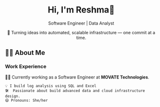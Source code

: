 <h1 align="center">Hi, I'm Reshma👋</h1>
<p align="center">  Software Engineer | Data Analyst</h1> </P>
<p align="center">  🚀 Turning ideas into automated, scalable infrastructure — one commit at a time.
</p>



## 👨‍💻 About Me
### Work Experience
🧑‍💼 Currently working as a Software Engineer at **MOVATE Technologies**.
```
💡 I build log analysis using SQL and Excel
🛠  Passionate about build advanced data and cloud infrastructure design.
😄 Pronouns: She/her
```
